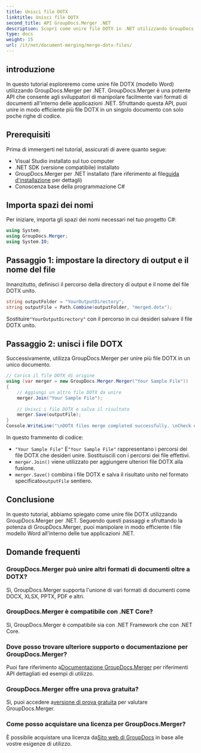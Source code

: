 ```yaml
---
title: Unisci file DOTX
linktitle: Unisci file DOTX
second_title: API GroupDocs.Merger .NET
description: Scopri come unire file DOTX in .NET utilizzando GroupDocs.Merger senza sforzo. Migliora le tue capacità di manipolazione dei documenti.
type: docs
weight: 15
url: /it/net/document-merging/merge-dotx-files/
---
```

## introduzione
In questo tutorial esploreremo come unire file DOTX (modello Word) utilizzando GroupDocs.Merger per .NET. GroupDocs.Merger è una potente API che consente agli sviluppatori di manipolare facilmente vari formati di documenti all'interno delle applicazioni .NET. Sfruttando questa API, puoi unire in modo efficiente più file DOTX in un singolo documento con solo poche righe di codice.
## Prerequisiti
Prima di immergerti nel tutorial, assicurati di avere quanto segue:
- Visual Studio installato sul tuo computer
- .NET SDK (versione compatibile) installato
-  GroupDocs.Merger per .NET installato (fare riferimento al file[guida d'installazione](https://reference.groupdocs.com/merger/net/) per dettagli)
- Conoscenza base della programmazione C#

## Importa spazi dei nomi
Per iniziare, importa gli spazi dei nomi necessari nel tuo progetto C#:
```csharp
using System; 
using GroupDocs.Merger;
using System.IO;
```
## Passaggio 1: impostare la directory di output e il nome del file
Innanzitutto, definisci il percorso della directory di output e il nome del file DOTX unito.
```csharp
string outputFolder = "YourOutputDirectory";
string outputFile = Path.Combine(outputFolder, "merged.dotx");
```
 Sostituire`"YourOutputDirectory"` con il percorso in cui desideri salvare il file DOTX unito.
## Passaggio 2: unisci i file DOTX
Successivamente, utilizza GroupDocs.Merger per unire più file DOTX in un unico documento.
```csharp
// Carica il file DOTX di origine
using (var merger = new GroupDocs.Merger.Merger("Your Sample File"))
{
    // Aggiungi un altro file DOTX da unire
    merger.Join("Your Sample File");
    
    // Unisci i file DOTX e salva il risultato
    merger.Save(outputFile);
}
Console.WriteLine("\nDOTX files merge completed successfully. \nCheck output in {0}", outputFolder);
```
In questo frammento di codice:
- `"Your Sample File"` E`"Your Sample File"` rappresentano i percorsi dei file DOTX che desideri unire. Sostituiscili con i percorsi dei file effettivi.
- `merger.Join()` viene utilizzato per aggiungere ulteriori file DOTX alla fusione.
- `merger.Save()` combina i file DOTX e salva il risultato unito nel formato specificato`outputFile` sentiero.

## Conclusione
In questo tutorial, abbiamo spiegato come unire file DOTX utilizzando GroupDocs.Merger per .NET. Seguendo questi passaggi e sfruttando la potenza di GroupDocs.Merger, puoi manipolare in modo efficiente i file modello Word all'interno delle tue applicazioni .NET.

## Domande frequenti
### GroupDocs.Merger può unire altri formati di documenti oltre a DOTX?
Sì, GroupDocs.Merger supporta l'unione di vari formati di documenti come DOCX, XLSX, PPTX, PDF e altri.
### GroupDocs.Merger è compatibile con .NET Core?
Sì, GroupDocs.Merger è compatibile sia con .NET Framework che con .NET Core.
### Dove posso trovare ulteriore supporto o documentazione per GroupDocs.Merger?
 Puoi fare riferimento a[Documentazione GroupDocs.Merger](https://reference.groupdocs.com/merger/net/) per riferimenti API dettagliati ed esempi di utilizzo.
### GroupDocs.Merger offre una prova gratuita?
 Sì, puoi accedere a[versione di prova gratuita](https://releases.groupdocs.com/) per valutare GroupDocs.Merger.
### Come posso acquistare una licenza per GroupDocs.Merger?
 È possibile acquistare una licenza da[Sito web di GroupDocs](https://purchase.groupdocs.com/buy) in base alle vostre esigenze di utilizzo.